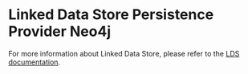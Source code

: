 # Linked Data Store Persistence Provider Neo4j

For more information about Linked Data Store, please refer to
the [LDS documentation](https://github.com/descoped/linked-data-store-documentation).

